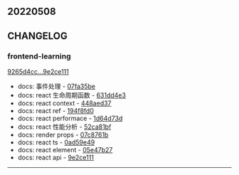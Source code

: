 ## 20220508

## CHANGELOG

### frontend-learning

[9265d4cc...9e2ce111](https://github.com/zhbhun/frontend-learning/compare/9265d4cc...9e2ce111)

* docs: 事件处理 - [07fa35be](https://github.com/zhbhun/frontend-learning/commit/07fa35be5f3cb5bb2199e7e1da4ad2d42a2ac49b)
* docs: react 生命周期函数 - [631dd4e3](https://github.com/zhbhun/frontend-learning/commit/631dd4e325a8706de395566444d9ce410c4551f0)
* docs: react context - [448aed37](https://github.com/zhbhun/frontend-learning/commit/448aed37fdacab95e7f7c1f3187e29407bfd46d0)
* docs: react ref - [194f8fd0](https://github.com/zhbhun/frontend-learning/commit/194f8fd0b4f7923e057b61b21c0d5d1095ddec65)
* docs: react performace - [1d64d73d](https://github.com/zhbhun/frontend-learning/commit/1d64d73d44acd3196a4d8341ed86be905da572c9)
* docs: react 性能分析 - [52ca81bf](https://github.com/zhbhun/frontend-learning/commit/52ca81bfca6189abb813dbca296d2895b5b00faf)
* docs: render props - [07c8761b](https://github.com/zhbhun/frontend-learning/commit/07c8761b06d26d3abf370216f3bffe7a3aa0ff83)
* docs: react ts - [0ad59e49](https://github.com/zhbhun/frontend-learning/commit/0ad59e490585a0ef814afbbfbd55f8e741d3421d)
* docs: react element - [05e47b27](https://github.com/zhbhun/frontend-learning/commit/05e47b27cd9bf671c3acd8d00183a24659dbe18e)
* docs: react api - [9e2ce111](https://github.com/zhbhun/frontend-learning/commit/9e2ce111f3e91f142b508fb791441c537937c5e8)

---

